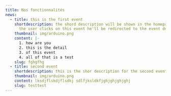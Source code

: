 ```yaml
---
title: Nos fonctionnalités
news:
  - title: this is the first event
    shortdescription: the shord description will be shown in the homepage and after
      the user clicks on this event he'll be redirected to the event detail page
    thumbnail: img/arduino.png
    content: |-
      1. h﻿ow are you
      2. t﻿his is the detail
      3. o﻿f this event
      4. a﻿ll of that is a test
    slug: fghgfhg
  - title: second event
    shortdescription: this is the shor description for the second event
    thumbnail: img/arduino.png
    content: l﻿ksdjflskdjflsdkj sdlfjksldkfjghjghjghjghj
    slug: testtest
---
```

